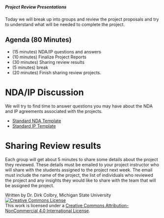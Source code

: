 ##### Project Review Presentations

Today we will break up into groups and review the project proposals and try to understand what will be needed to complete the project.  


## Agenda (80 Minutes)

- (15 minutes) NDA/IP questions and answers
- (10 minutes) Finalize Project Reports
- (30 minutes) Sharing review results
- (5 minutes) break
- (20 minutes) Finish sharing review projects.


# NDA/IP Discussion

We will try to find time to answer questions you may have about the NDA and IP agreements associated with the projects.

- [Standard NDA Template](./Files/CMSE495_MSU_NDA_2022_template.docx)
- [Standard IP Template](./Files/CMSE495_MSU_IP_Agreement_2022.docx)

# Sharing Review results

Each group will get about 5 minutes to share some details about the project they reviewed. These details must be emailed to your project instructor who will share with the students assigned to the project next week. The email must include the name of the project, the list of individuals who reviewed the project and any insights they would like to share with the team that will be assigned the project. 

Written by Dr. Dirk Colbry, Michigan State University
<a rel="license" href="http://creativecommons.org/licenses/by-nc/4.0/"><img alt="Creative Commons License" style="border-width:0" src="https://i.creativecommons.org/l/by-nc/4.0/88x31.png" /></a><br />This work is licensed under a <a rel="license" href="http://creativecommons.org/licenses/by-nc/4.0/">Creative Commons Attribution-NonCommercial 4.0 International License</a>.

